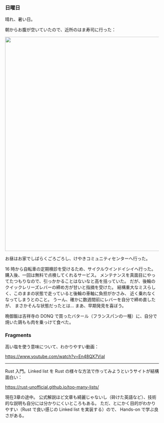 ### 日曜日

晴れ、暑い日。

朝からお腹が空いていたので、近所のはま寿司に行った：

<img src="https://i.imgur.com/8WeROk4.jpg" width="700">

お昼はお家でしばらくごろごろし、けやきコミュニティセンターへ行った。

16 時から自転車の定期検診を受けるため、サイクルウインドイシイへ行った。
購入後、一回は無料で点検してくれるサービス。
メンテナンスを真面目にやってたつもりなので、引っかかることはないなと高を括っていた。
だが、後輪のクイックレリーズレバーの締め方が甘いと指摘を受けた。
結構重大なミスらしく、このままの状態で走っていると後輪の車軸に負担がかさみ、
近く乗れなくなってしまうとのこと。
うーん、確かに数週間前にレバーを自分で締め直したが、
まさかそんな状態だったとは...
まあ、早期発見を喜ぼう。

晩御飯は吉祥寺の DONQ で買ったバタール（フランスパンの一種）に、自分で焼いた鶏もも肉を乗っけて食べた。

### Fragments

高い塩を使う意味について、わかりやすい動画：

https://www.youtube.com/watch?v=En48QX7ViaI

---

Rust 入門。Linked list を Rust の様々な方法で作ってみようというサイトが結構面白い：

https://rust-unofficial.github.io/too-many-lists/

現在3章の途中。
公式解説ほど文章も綺麗じゃないし（砕けた英語など）、技術的な説明も自分には分かりにくいところもある。
ただ、とにかく目的がわかりやすい（Rust で良い感じの Linked list を実装する）ので、
Hands-on で学ぶ良さがある。